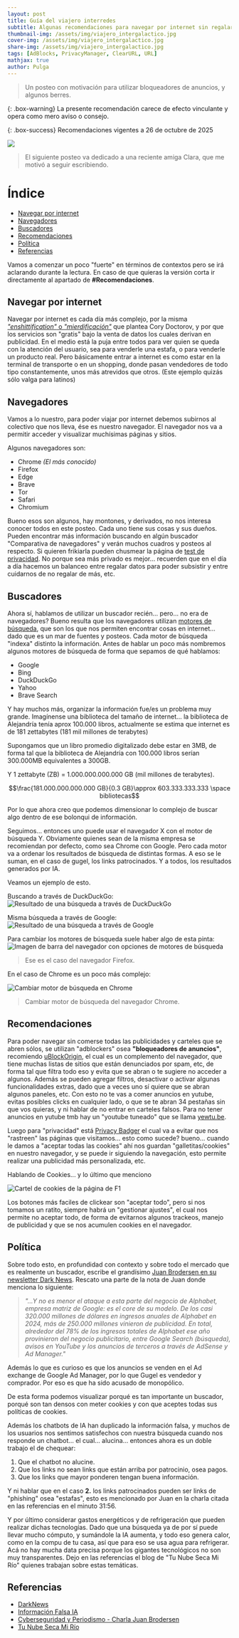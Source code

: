 ```yaml
---
layout: post
title: Guía del viajero interredes
subtitle: Algunas recomendaciones para navegar por internet sin regalarse o ser spameado.
thumbnail-img: /assets/img/viajero_intergalactico.jpg
cover-img: /assets/img/viajero_intergalactico.jpg
share-img: /assets/img/viajero_intergalactico.jpg
tags: [AdBlocks, PrivacyManager, ClearURL, URL]
mathjax: true
author: Pulga
---
```



> Un posteo con motivación para utilizar bloqueadores de anuncios, y algunos berres.

{: .box-warning}
La presente recomendación carece de efecto vinculante y opera como mero aviso o consejo.


{: .box-success}
Recomendaciones vigentes a 26 de octubre de 2025


![](/assets/img/notbyai-es.svg)

> El siguiente posteo va dedicado a una reciente amiga Clara, que me motivó a seguir escribiendo.

# Índice
  - [Navegar por internet](#Navegar-por-internet)
  - [Navegadores](#Navegadores)
  - [Buscadores](#Buscadores)
  - [Recomendaciones](#Recomendaciones)
  - [Política](#Política)
  - [Referencias](#Referencias)

Vamos a comenzar un poco "fuerte" en términos de contextos pero se irá aclarando durante la lectura.
En caso de que quieras la versión corta ir directamente al apartado de **#Recomendaciones**.


## Navegar por internet

Navegar por internet es cada día más complejo, por la misma [_"enshittification"_ o _"mierdificación"_](https://es.wikipedia.org/wiki/Decadencia_de_plataformas) que plantea Cory Doctorov, y por que los servicios son "gratis" bajo la venta de datos los cuales derivan en publicidad. En el medio está la puja entre todos para ver quien se queda con la atención del usuario, sea para venderle una estafa, o para venderle un producto real. Pero básicamente entrar a internet es como estar en la terminal de transporte o en un shopping, donde pasan vendedores de todo tipo constantemente, unos más atrevidos que otros. (Este ejemplo quizás sólo valga para latinos)


## Navegadores

Vamos a lo nuestro, para poder viajar por internet debemos subirnos al colectivo que nos lleva, ése es nuestro navegador.
El navegador nos va a permitir acceder y visualizar muchísimas páginas y sitios.

Algunos navegadores son:
* Chrome _(El más conocido)_
* Firefox
* Edge
* Brave
* Tor
* Safari
* Chromium

Bueno esos son algunos, hay montones, y derivados, no nos interesa conocer todos en este posteo. Cada uno tiene sus cosas y sus dueños. Pueden encontrar más información buscando en algún buscador "Comparativa de navegadores" y verán muchos cuadros y posteos al respecto. Si quieren frikiarla pueden chusmear la página de [test de privacidad](https://privacytests.org/). No porque sea más privado es mejor... recuerden que en el día a día hacemos un balanceo entre regalar datos para poder subsistir y entre cuidarnos de no regalar de más, etc.

## Buscadores

Ahora sí, hablamos de utilizar un buscador recién... pero... no era de navegadores? Bueno resulta que los navegadores utilizan [motores de búsqueda](https://es.wikipedia.org/wiki/Motor_de_b%C3%BAsqueda), que son los que nos permiten encontrar cosas en internet... dado que es un mar de fuentes y posteos. Cada motor de búsqueda "indexa" distinto la información. Antes de hablar un poco más nombremos algunos motores de búsqueda de forma que sepamos de qué hablamos:
* Google
* Bing
* DuckDuckGo
* Yahoo
* Brave Search

Y hay muchos más, organizar la información fue/es un problema muy grande. Imagínense una biblioteca del tamaño de internet... la biblioteca de Alejandría tenía aprox 100.000 libros, actualmente se estima que internet es de 181 zettabytes (181 mil millones de terabytes)

Supongamos que un libro promedio digitalizado debe estar en 3MB, de forma tal que la biblioteca de Alejandría con 100.000 libros serían 300.000MB equivalentes a 300GB.

Y 1 zettabyte (ZB) = 1.000.000.000.000 GB (mil millones de terabytes).

$$\frac{181.000.000.000.000 GB}{0.3 GB}\approx 603.333.333.333 \space bibliotecas$$

Por lo que ahora creo que podemos dimensionar lo complejo de buscar algo dentro de ese bolonqui de información.

Seguimos... entonces uno puede usar el navegador X con el motor de búsqueda Y. Obviamente quienes sean de la misma empresa se recomiendan por defecto, como sea Chrome con Google. Pero cada motor va a ordenar los resultados de búsqueda de distintas formas.
A eso se le suman, en el caso de gugel, los links patrocinados. Y a todos, los resultados generados por IA.

Veamos un ejemplo de esto.

Buscando a través de DuckDuckGo:
![Resultado de una búsqueda a través de DuckDuckGo](/assets/img/ddg_search.png)

Misma búsqueda a través de Google:
![Resultado de una búsqueda a través de Google](/assets/img/gugel_search.png)

Para cambiar los motores de búsqueda suele haber algo de esta pinta:
![Imagen de barra del navegador con opciones de motores de búsqueda](/assets/img/motores_de_busqueda.png)

> Ese es el caso del navegador Firefox.

En el caso de Chrome es un poco más complejo:

![Cambiar motor de búsqueda en Chrome](/assets/img/motores_de_busqueda_chrome.png)

> Cambiar motor de búsqueda del navegador Chrome.

## Recomendaciones

Para poder navegar sin comerse todas las publicidades y carteles que se abren sólos, se utilizan "adblockers" osea **"bloqueadores de anuncios"**, recomiendo [uBlockOrigin](https://ublockorigin.com/), el cual es un complemento del navegador, que tiene muchas listas de sitios que están denunciados por spam, etc, de forma tal que filtra todo eso y evita que se abran o te sugiere no acceder a algunos. Además se pueden agregar filtros, desactivar o activar algunas funcionalidades extras, dado que a veces uno sí quiere que se abran algunos paneles, etc. Con esto no te vas a comer anuncios en yutube, evitas posibles clicks en cualquier lado, o que se te abran 34 pestañas sin que vos quieras, y ni hablar de no entrar en carteles falsos. Para no tener anuncios en yutube tmb hay un "youtube tuneado" que se llama [yewtu.be](https://yewtu.be/).

Luego para "privacidad" está [Privacy Badger](https://privacybadger.org/#What-is-Privacy-Badger) el cual va a evitar que nos "rastreen" las páginas que visitamos... esto como sucede? bueno... cuando le damos a "aceptar todas las cookies" ahí nos guardan "galletitas/cookies" en nuestro navegador, y se puede ir siguiendo la navegación, esto permite realizar una publicidad más personalizada, etc.

Hablando de Cookies... y lo último que menciono

![Cartel de cookies de la página de F1](/assets/img/cookie_F1.png)


Los botones más faciles de clickear son "aceptar todo", pero si nos tomamos un ratito, siempre habrá un "gestionar ajustes", el cual nos permite no aceptar todo, de forma de evitarnos algunos trackeos, manejo de publicidad y que se nos acumulen cookies en el navegador.


## Política

Sobre todo esto, en profundidad con contexto y sobre todo el mercado que es realmente un buscador, escribe el grandísimo [Juan Brodersen en su newsletter Dark News](https://www.brodersendarknews.com/p/google-ads-monopolio-impacto-usuario). 
Rescato una parte de la nota de Juan donde menciona lo siguiente:

> _"...Y no es menor el ataque a esta parte del negocio de Alphabet, empresa matriz de Google: es el core de su modelo. De los casi 320.000 millones de dólares en ingresos anuales de Alphabet en 2024, más de 250.000 millones vinieron de publicidad._
_En total, alrededor del 78% de los ingresos totales de Alphabet ese año provinieron del negocio publicitario, entre Google Search (búsqueda), avisos en YouTube y los anuncios de terceros a través de AdSense y Ad Manager."_

Además lo que es curioso es que los anuncios se venden en el Ad exchange de Google Ad Manager, por lo que Gugel es vendedor y comprador. Por eso es que ha sido acusado de monopólico.

De esta forma podemos visualizar porqué es tan importante un buscador, porqué son tan densos con meter cookies y con que aceptes todas sus políticas de cookies.

Además los chatbots de IA han duplicado la información falsa, y muchos de los usuarios nos sentimos satisfechos con nuestra búsqueda cuando nos responde un chatbot... el cual... alucina... entonces ahora es un doble trabajo el de chequear:
1. Que el chatbot no alucine.
2. Que los links no sean links que están arriba por patrocinio, osea pagos.
3. Que los links que mayor ponderen tengan buena información.

Y ni hablar que en el caso **2.** los links patrocinados pueden ser links de "phishing" osea "estafas", esto es mencionado por Juan en la charla citada en las referencias en el minuto 31:56.

Y por último considerar gastos energéticos y de refrigeración que pueden realizar dichas tecnologías. Dado que una búsqueda ya de por sí puede llevar mucho cómputo, y sumándole la IA aumenta, y todo eso genera calor, como en la compu de tu casa, así que para eso se usa agua para refrigerar. Acá no hay mucha data precisa porque los gigantes tecnológicos no son muy transparentes. Dejo en las referencias el blog de "Tu Nube Seca Mi Río" quienes trabajan sobre estas temáticas.

## Referencias

* [DarkNews](https://www.brodersendarknews.com/p/google-ads-monopolio-impacto-usuario)
* [Información Falsa IA](https://www.brodersendarknews.com/p/desinformacion-chatbots-ia-chatgpt-gemini)
* [Cyberseguridad y Periodismo - Charla Juan Brodersen](https://youtu.be/qS3J1QigqFo)
* [Tu Nube Seca Mi Río](https://tunubesecamirio.com/)